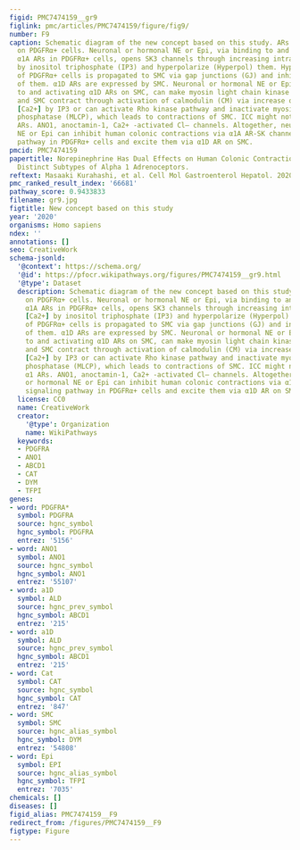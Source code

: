 ```yaml
---
figid: PMC7474159__gr9
figlink: pmc/articles/PMC7474159/figure/fig9/
number: F9
caption: Schematic diagram of the new concept based on this study. ARs are expressed
  on PDGFRα+ cells. Neuronal or hormonal NE or Epi, via binding to and activating
  α1A ARs in PDGFRα+ cells, opens SK3 channels through increasing intracellular [Ca2+]
  by inositol triphosphate (IP3) and hyperpolarize (Hyperpol) them. Hyperpolarization
  of PDGFRα+ cells is propagated to SMC via gap junctions (GJ) and inhibits contractions
  of them. α1D ARs are expressed by SMC. Neuronal or hormonal NE or Epi, via binding
  to and activating α1D ARs on SMC, can make myosin light chain kinase (MLCK) activated
  and SMC contract through activation of calmodulin (CM) via increase of intracellular
  [Ca2+] by IP3 or can activate Rho kinase pathway and inactivate myosin light chain
  phosphatase (MLCP), which leads to contractions of SMC. ICC might not express α1
  ARs. ANO1, anoctamin-1, Ca2+ -activated Cl– channels. Altogether, neuronal or hormonal
  NE or Epi can inhibit human colonic contractions via α1A AR-SK channel signaling
  pathway in PDGFRα+ cells and excite them via α1D AR on SMC.
pmcid: PMC7474159
papertitle: Norepinephrine Has Dual Effects on Human Colonic Contractions Through
  Distinct Subtypes of Alpha 1 Adrenoceptors.
reftext: Masaaki Kurahashi, et al. Cell Mol Gastroenterol Hepatol. 2020;10(3):658-671.e1.
pmc_ranked_result_index: '66681'
pathway_score: 0.9433833
filename: gr9.jpg
figtitle: New concept based on this study
year: '2020'
organisms: Homo sapiens
ndex: ''
annotations: []
seo: CreativeWork
schema-jsonld:
  '@context': https://schema.org/
  '@id': https://pfocr.wikipathways.org/figures/PMC7474159__gr9.html
  '@type': Dataset
  description: Schematic diagram of the new concept based on this study. ARs are expressed
    on PDGFRα+ cells. Neuronal or hormonal NE or Epi, via binding to and activating
    α1A ARs in PDGFRα+ cells, opens SK3 channels through increasing intracellular
    [Ca2+] by inositol triphosphate (IP3) and hyperpolarize (Hyperpol) them. Hyperpolarization
    of PDGFRα+ cells is propagated to SMC via gap junctions (GJ) and inhibits contractions
    of them. α1D ARs are expressed by SMC. Neuronal or hormonal NE or Epi, via binding
    to and activating α1D ARs on SMC, can make myosin light chain kinase (MLCK) activated
    and SMC contract through activation of calmodulin (CM) via increase of intracellular
    [Ca2+] by IP3 or can activate Rho kinase pathway and inactivate myosin light chain
    phosphatase (MLCP), which leads to contractions of SMC. ICC might not express
    α1 ARs. ANO1, anoctamin-1, Ca2+ -activated Cl– channels. Altogether, neuronal
    or hormonal NE or Epi can inhibit human colonic contractions via α1A AR-SK channel
    signaling pathway in PDGFRα+ cells and excite them via α1D AR on SMC.
  license: CC0
  name: CreativeWork
  creator:
    '@type': Organization
    name: WikiPathways
  keywords:
  - PDGFRA
  - ANO1
  - ABCD1
  - CAT
  - DYM
  - TFPI
genes:
- word: PDGFRA*
  symbol: PDGFRA
  source: hgnc_symbol
  hgnc_symbol: PDGFRA
  entrez: '5156'
- word: ANO1
  symbol: ANO1
  source: hgnc_symbol
  hgnc_symbol: ANO1
  entrez: '55107'
- word: a1D
  symbol: ALD
  source: hgnc_prev_symbol
  hgnc_symbol: ABCD1
  entrez: '215'
- word: a1D
  symbol: ALD
  source: hgnc_prev_symbol
  hgnc_symbol: ABCD1
  entrez: '215'
- word: Cat
  symbol: CAT
  source: hgnc_symbol
  hgnc_symbol: CAT
  entrez: '847'
- word: SMC
  symbol: SMC
  source: hgnc_alias_symbol
  hgnc_symbol: DYM
  entrez: '54808'
- word: Epi
  symbol: EPI
  source: hgnc_alias_symbol
  hgnc_symbol: TFPI
  entrez: '7035'
chemicals: []
diseases: []
figid_alias: PMC7474159__F9
redirect_from: /figures/PMC7474159__F9
figtype: Figure
---
```

